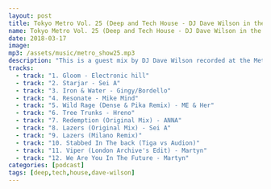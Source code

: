 ```yaml
---
layout: post
title: Tokyo Metro Vol. 25 (Deep and Tech House - DJ Dave Wilson in the Mix)
name: Tokyo Metro Vol. 25 (Deep and Tech House - DJ Dave Wilson in the Mix)
date: 2018-03-17
image:
mp3: /assets/music/metro_show25.mp3
description: "This is a guest mix by DJ Dave Wilson recorded at the Method party in Akita, Japan"
tracks: 
  - track: "1. Gloom - Electronic hill"
  - track: "2. Starjar - Sei A"
  - track: "3. Iron & Water - Gingy/Bordello"
  - track: "4. Resonate - Mike Mind"
  - track: "5. Wild Rage (Dense & Pika Remix) - ME & Her"
  - track: "6. Tree Trunks - Hreno"
  - track: "7. Redemption (Original Mix) - ANNA"
  - track: "8. Lazers (Original Mix) - Sei A"
  - track: "9. Lazers (Milano Remix)"
  - track: "10. Stabbed In The back (Tiga vs Audion)"
  - track: "11. Viper (London Archive's Edit) - Martyn"
  - track: "12. We Are You In The Future - Martyn"
categories: [podcast]
tags: [deep,tech,house,dave-wilson]
---
```

